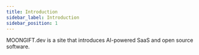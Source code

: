 ```yaml
---
title: Introduction
sidebar_label: Introduction
sidebar_position: 1
---
```


MOONGIFT.dev is a site that introduces AI-powered SaaS and open source software.



